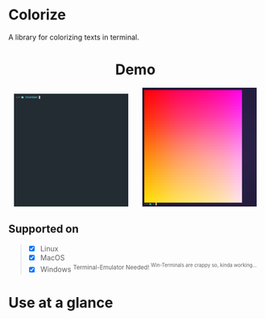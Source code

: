 # Colorize
A library for colorizing texts in terminal.


<h1 align="center">Demo</h1>
<p align="center">
  <img width="45%" src="assets/colorize-demo.gif" alt="Demo GIF">
  &nbsp; &nbsp; &nbsp;
  <img width="45%" src="assets/gradient-demo.png" alt="Demo Gradiant">
</p>


## Supported on
> - [x] Linux
> - [x] MacOS
> - [x] Windows  <sup>Terminal-Emulator Needed! <sup> Win-Terminals are crappy so, kinda working...</sup></sup>


# Use at a glance
